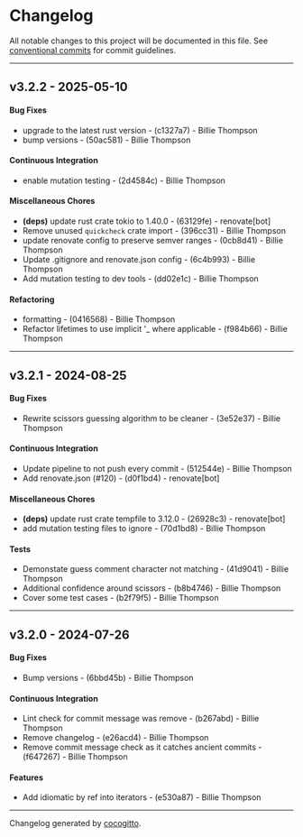 # Changelog
All notable changes to this project will be documented in this file. See [conventional commits](https://www.conventionalcommits.org/) for commit guidelines.

- - -
## v3.2.2 - 2025-05-10
#### Bug Fixes
- upgrade to the latest rust version - (c1327a7) - Billie Thompson
- bump versions - (50ac581) - Billie Thompson
#### Continuous Integration
- enable mutation testing - (2d4584c) - Billie Thompson
#### Miscellaneous Chores
- **(deps)** update rust crate tokio to 1.40.0 - (63129fe) - renovate[bot]
- Remove unused `quickcheck` crate import - (396cc31) - Billie Thompson
- update renovate config to preserve semver ranges - (0cb8d41) - Billie Thompson
- Update .gitignore and renovate.json config - (6c4b993) - Billie Thompson
- Add mutation testing to dev tools - (dd02e1c) - Billie Thompson
#### Refactoring
- formatting - (0416568) - Billie Thompson
- Refactor lifetimes to use implicit '_ where applicable - (f984b66) - Billie Thompson

- - -

## v3.2.1 - 2024-08-25
#### Bug Fixes
- Rewrite scissors guessing algorithm to be cleaner - (3e52e37) - Billie Thompson
#### Continuous Integration
- Update pipeline to not push every commit - (512544e) - Billie Thompson
- Add renovate.json (#120) - (d0f1bd4) - renovate[bot]
#### Miscellaneous Chores
- **(deps)** update rust crate tempfile to 3.12.0 - (26928c3) - renovate[bot]
- add mutation testing files to ignore - (70d1bd8) - Billie Thompson
#### Tests
- Demonstate guess comment character not matching - (41d9041) - Billie Thompson
- Additional confidence around scissors - (b8b4746) - Billie Thompson
- Cover some test cases - (b2f79f5) - Billie Thompson

- - -

## v3.2.0 - 2024-07-26
#### Bug Fixes
- Bump versions - (6bbd45b) - Billie Thompson
#### Continuous Integration
- Lint check for commit message was remove - (b267abd) - Billie Thompson
- Remove changelog - (e26acd4) - Billie Thompson
- Remove commit message check as it catches ancient commits - (f647267) - Billie Thompson
#### Features
- Add idiomatic by ref into iterators - (e530a87) - Billie Thompson

- - -

Changelog generated by [cocogitto](https://github.com/cocogitto/cocogitto).